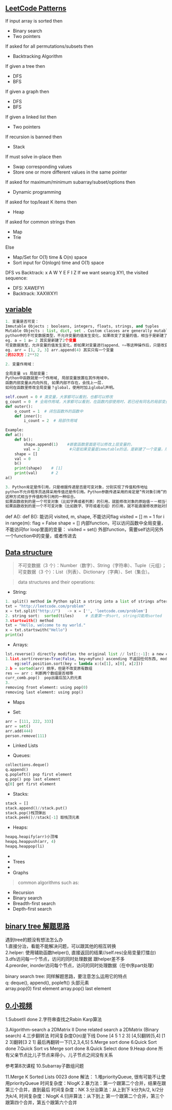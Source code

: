 ## [LeetCode Patterns](/Data-Structure.py) 

If input array is sorted then    
* Binary search    
* Two pointers     

If asked for all permutations/subsets then  
* Backtracking Algorithm  

If given a tree then  
* DFS  
* BFS  

If given a graph then  
* DFS 
* BFS  

If given a linked list then  
* Two pointers  

If recursion is banned then 
* Stack 

If must solve in-place then 
* Swap corresponding values  
* Store one or more different values in the same pointer  

If asked for maximum/minimum subarray/subset/options then  
* Dynamic programming  

If asked for top/least K items then  
* Heap  

If asked for common strings then  
* Map 
* Trie 

Else 
* Map/Set for O(1) time & O(n) space
* Sort input for O(nlogn) time and O(1) space

DFS vs Backtrack:
    x
A   W   Y
   E F I Z
If we want searcg XYI, the visited sequence:   
* DFS: XAWEFYI
* Backtrack: XAXWXYI

## [variable](/Data-Structure.py) 

```python
1. 变量是否可变：
Immutable Objects : booleans, integers, floats, strings, and tuples
Mutable Objects : list, dict, set . Custom classes are generally mutable.
python中的不可变数据类型，不允许变量的值发生变化，如果改变了变量的值，相当于是新建了一个对象，而对于相同的值的对象，在内存中则只有一个对象，内部会有一个引用计数来记录有多少个变量引用这个对象；
eg. a = 1 a= 2 其实是新建了2个变量
可变数据类型，允许变量的值发生变化，即如果对变量进行append、+=等这种操作后，只是改变了变量的值，而不会新建一个对象，变量引用的对象的地址也不会变化，不过对于相同的值的不同对象，在内存中则会存在不同的对象，即每个对象都有自己的地址，相当于内存中对于同值的对象保存了多份，这里不存在引用计数，是实实在在的对象。”
eg. arr = [1, 2, 3] arr.append(4) 其实只有一个变量
2的32次方：2**32

2. 变量作用域：

全局变量 vs 局部变量：
Python中函数就是一个作用域, 局部变量放置在其作用域中。
函数内部变量从内向外找, 如果内部不存在，会找上一层.
如何在函数里修改全局变量？global，使用时加上global声明。

self.count = 0 # 类变量，大家都可以看到，也都可以修改
g_count = 0  # 全局作用域，大家都可以看到，在函数内部使用时，若已经有同名的局部变量，优先用同名的局部变量
def outer():
    o_count = 1  # 闭包函数外的函数中
    def inner():
        i_count = 2  # 局部作用域

Example:
def a():
    def b():
        shape.append(1)    #嵌套函数里面是可以修改上层变量的，
        val = 2             #只是如果变量是immutable的话，是新建了一个变量，所以在外面会还是原来的值
    shape = []      
    val = 0
    b()
    print(shape)    # [1]
    print(val)      # 2
a()

3. Python肯定是传引用，只是根据传递是否是可变对象，分别实现了传值和传地址
python不允许程序员选择采用传值还是传引用。Python参数传递采用的肯定是“传对象引用”的方式。
这种方式相当于传值和传引用的一种综合。
如果函数收到的是一个可变对象（比如字典或者列表）的引用，就能修改对象的原始值－－相当于通过“传引用”来传递对象。
如果函数收到的是一个不可变对象（比如数字、字符或者元组）的引用，就不能直接修改原始对象－－相当于通过“传值'来传递对象。

```

def A():
    def B():
        能访问 visited, m, shape, 不能访问flag
    visited = []
    m = 1
    for i in range(m):
        flag = False
        shape = []
内部function，可以访问函数中全局变量，不能访问for loop里面的变量： visited = set()
外部function，需要self访问另外一个function中的变量，或者传进去

## [Data structure](/Data-Structure.py) 

> 不可变数据（3 个）：Number（数字）、String（字符串）、Tuple（元组）；
> 可变数据（3 个）：List（列表）、Dictionary（字典）、Set（集合）。

> data structures and their operations:

* String:
```python
1. split() method in Python split a string into a list of strings after breaking the given string by the specified separator.
txt = "http://leetcode.com/problem"
x = txt.split("http://")   -> x = ['', 'leetcode.com/problem']
2. string sort:  sorted(tiles)     # 去重第一步sort, string只能用sorted
3.startswith() method
txt = "Hello, welcome to my world."
x = txt.startswith("Hello")
print(x)
```

* Arrays:
```python
lst.reverse() directly modifies the original list // lst[::-1]: a new copy list. 
1.list.sort(reverse=True|False, key=myFunc) ascending 不返回任何东西, modifies the order of elements in the list.
    eg:self.position.sort(key = lambda x:(x[1], x[0], x[2]))
2.b = sorted(arr) 排序，但是不改变原有数组
res == arr : 判断两个数组是否相等
curr_comb.pop()  pop出最后加入的元素
3.
removing front element: using pop(0)
removing last element: using pop()
```

* Maps  
 
* Set: 
```python
arr = [111, 222, 333]
arr = set()
arr.add(444)
person.remove(111)
```
 
* Linked Lists 

* Queues:  
```python
collections.deque()  
q.append() 
q.popleft() pop first element 
q.pop() pop last element 
q[0] get first element 
```
 
* Stacks:  
```python
stack = [] 
stack.append()//stack.put() 
stack.pop()栈顶弹出 
stack.peek()//stack[-1] 取栈顶元素
```

* Heaps:   
```python
heapq.heapify(arr)小顶堆  
heapq.heappush(arr, 4)  
heapq.heappop(li)
```

* 
* Trees  <br>
* 
* Graphs  <br>
    
> common algorithms such as: 
* Recursion
* Binary search
* Breadth-first search
* Depth-first search 

## [binary tree 解题思路](/Data-Structure.py) 

遇到tree的题没有想法怎么办   <br>
1.直接分治，看能不能解决问题，可以跟其他的相互转换   <br>
2.helper: 使用辅助函数helper(), 直接返回的结果//self.res(全局变量打擂台)   <br>
3.dfs访问每一个节点，访问的同时处理数据  跟helper差不多     <br>
4.preorder, inorder访问每个节点，访问的同时处理数据（在中序part处理）     <br>

binary search tree: 同样解题思路，要注意怎么运用它的特点      <br>
q: deque(), append(), popleft() 头部元素        <br> 
array.pop(0) first element array.pop() last element      <br>

## [0.小视频]()
1.SubsetII  done
2.字符串查找之Rabin Karp算法

3.Algorithm-search a 2DMatrix II    Done
related search a 2DMatrix (Binary search) 
4.三步翻转法  时间复杂度O(n)是下线    Done
[4 5 1 2 3]
[4,5]翻转[5,4]
[1 2 3]翻转[3 2 1]
最后再翻转一下[1,2,3,4,5]
5.Merge sort   done
6.Quick Sort  done
7.Quick Sort vs Merge sort   done
8.Quick Select   done
9.Heap done  所有父亲节点比儿子节点来得小，儿子节点之间没有关系

参考第8次课程
10.Subarray子数组问题

11.Merge K Sorted Lists   0023 done
解法：
1.堆priorityQueue, 很有可能不让使用priorityQueue   时间复杂度：NlogK
2.暴力法：第一个跟第二个合并，结果在跟第三个合并，直到最后   时间复杂度：NK 
3.分治算法：从上到下 k分为k/2, k/2分为k/4, 时间复杂度：NlogK
4.归并算法：从下到上 第一个跟第二个合并，第三个跟第四个合并，第五个跟第六个合并
